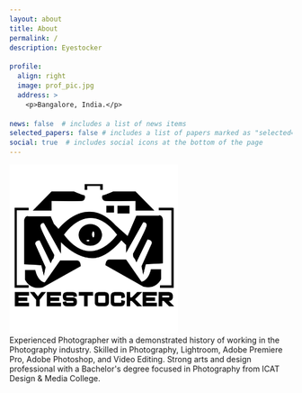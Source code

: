 ```yaml
---
layout: about
title: About
permalink: /
description: Eyestocker

profile:
  align: right
  image: prof_pic.jpg
  address: >
    <p>Bangalore, India.</p>

news: false  # includes a list of news items
selected_papers: false # includes a list of papers marked as "selected={true}"
social: true  # includes social icons at the bottom of the page
---
```


<img src="assets/img/logo-rohit.png" height="300"><br>
Experienced Photographer with a demonstrated history of working in the Photography industry. Skilled in Photography, Lightroom, Adobe Premiere Pro, Adobe Photoshop, and Video Editing. Strong arts and design professional with a Bachelor's degree focused in Photography from ICAT Design & Media College.
